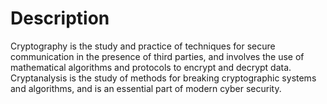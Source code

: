 # Description

Cryptography is the study and practice of techniques for secure communication in the presence of third parties, and involves the use of mathematical algorithms and protocols to encrypt and decrypt data. Cryptanalysis is the study of methods for breaking cryptographic systems and algorithms, and is an essential part of modern cyber security.
